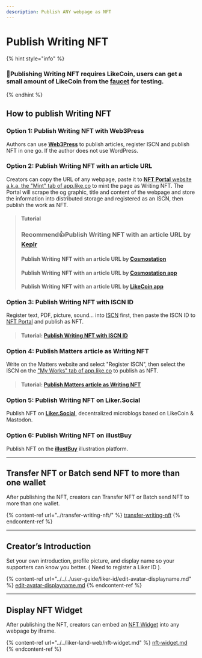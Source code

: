 ```yaml
---
description: Publish ANY webpage as NFT
---
```


# Publish Writing NFT

{% hint style="info" %}
### 📣Publishing Writing NFT requires LikeCoin, users can get a small amount of LikeCoin from the [faucet](../../../general-guides/faucet.md) for testing.
{% endhint %}

## How to publish Writing NFT

### Option 1: Publish Writing NFT with Web3Press

Authors can use [**Web3Press**](../../../user-guide/wordpress.md) to publish articles, register ISCN and publish NFT in one go. If the author does not use WordPress.

### Option 2: Publish Writing NFT with an article URL

Creators can copy the URL of any webpage, paste it to [**NFT Portal** website a.k.a. the "Mint" tab of app.like.co](https://app.like.co/nft/url) to mint the page as Writing NFT. The Portal will scrape the og graphic, title and content of the webpage and store the information into distributed storage and registered as an ISCN, then publish the work as NFT.

> #### Tutorial
>
> ### Recommend:thumbsup:Publish Writing NFT with an article URL by [Keplr](keplr.md)
>
> #### Publish Writing NFT with an article URL by [Cosmostation](cosmostation.md)
>
> #### Publish Writing NFT with an article URL by [Cosmostation app](cosmostation-app.md)
>
> #### Publish Writing NFT with an article URL by [LikeCoin app](likecoin-app.md)

### **Option 3**: Publish Writing NFT with ISCN ID

Register text, PDF, picture, sound... into [ISCN](../../what-is-iscn/app.like.co/) first, then paste the ISCN ID to [NFT Portal](https://app.like.co/nft/url) and publish as NFT.

> #### Tutorial: [Publish Writing NFT with ISCN ID](iscn-id.md)

### **Option 4**: Publish Matters article as Writing NFT

Write on the Matters website and select "Register ISCN", then select the ISCN on the ["My Works" tab of app.like.co](https://app.like.co/works) to publish as NFT.

> #### Tutorial: [Publish Matters article as Writing NFT](matters.md)

### **Option 5**: Publish Writing NFT on Liker.Social

Publish NFT on [**Liker.Social**](liker-social.md), decentralized microblogs based on LikeCoin & Mastodon.

### **Option 6**: Publish Writing NFT on illustBuy

Publish NFT on the [**illustBuy**](illustbuy.md) illustration platform.

***

## Transfer NFT or Batch send NFT to more than one wallet

After publishing the NFT, creators can Transfer NFT or Batch send NFT to more than one wallet.

{% content-ref url="../transfer-writing-nft/" %}
[transfer-writing-nft](../transfer-writing-nft/)
{% endcontent-ref %}

***

## Creator’s Introduction

Set your own introduction, profile picture, and display name so your supporters can know you better. ( Need to register a Liker ID ).

{% content-ref url="../../../user-guide/liker-id/edit-avatar-displayname.md" %}
[edit-avatar-displayname.md](../../../user-guide/liker-id/edit-avatar-displayname.md)
{% endcontent-ref %}

***

## Display NFT Widget

After publishing the NFT, creators can embed an [NFT Widget](../../liker-land-web/nft-widget.md) into any webpage by iframe.

{% content-ref url="../../liker-land-web/nft-widget.md" %}
[nft-widget.md](../../liker-land-web/nft-widget.md)
{% endcontent-ref %}
